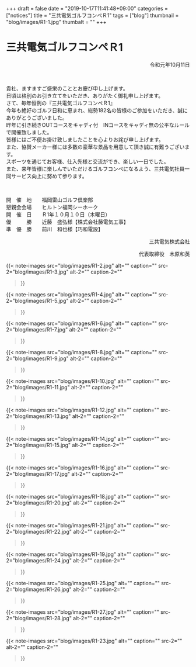 +++
draft = false
date = "2019-10-17T11:41:48+09:00"
categories = ["notices"]
title = "三共電気ゴルフコンペＲ1"
tags = ["blog"]
thumbnail = "blog/images/R1-1.jpg"
thumbalt = ""
+++
# 三共電気ゴルフコンペＲ1


<p align="right">令和元年10月11日 </p>
<p>&nbsp;</p>
<p>貴社、ますますご盛栄のこととお慶び申し上げます。 <br>
  日頃は格別のお引き立てをいただき、ありがたく御礼申し上げます。 <br>
  さて、毎年恒例の『三共電気ゴルフコンペＲ1』<br>
今年も絶好のゴルフ日和に恵まれ、総勢182名の皆様のご参加をいただき、誠にありがとうございました。<br>
昨年に引き続きOUTコースをキャディ付　INコースをキャディ無の公平なルールで開催致しました。<br>
  皆様にはご不便お掛け致しましたことを心よりお詫び申し上げます。<br>
  また、協賛メーカー様には多数の豪華な景品を用意して頂き誠に有難うございます。 <br>
  スポーツを通じてお客様、仕入先様と交流ができ、楽しい一日でした。 <br>
  また、来年皆様に楽しんでいただけるゴルフコンペになるよう、三共電気社員一同サービス向上に努めて参ります。 </p>
<p>&nbsp;</p>
<p>開　催　地　　福岡雷山ゴルフ倶楽部 <br>
  懇親会会場　　ヒルトン福岡シーホーク <br>
  開　催　日　　Ｒ1年１０月１０日（木曜日） <br>
  優　　　勝　　近藤　盛弘様【株式会社藤電気工事】　 <br>
  準　優　勝　　前川　和也様【巧和電設】 </p>
  <p align="right">三共電気株式会社</p>
  <p align="right">代表取締役　木原和英 </p>

{{< note-images 
    src="blog/images/R1-2.jpg" alt="" caption=""
    src-2="blog/images/R1-3.jpg" alt-2="" caption-2=""
>}}

{{< note-images 
    src="blog/images/R1-4.jpg" alt="" caption=""
    src-2="blog/images/R1-5.jpg" alt-2="" caption-2=""
>}}

{{< note-images 
    src="blog/images/R1-6.jpg" alt="" caption=""
    src-2="blog/images/R1-7.jpg" alt-2="" caption-2=""
>}}

{{< note-images 
    src="blog/images/R1-8.jpg" alt="" caption=""
    src-2="blog/images/R1-9.jpg" alt-2="" caption-2=""
>}}

{{< note-images 
    src="blog/images/R1-10.jpg" alt="" caption=""
    src-2="blog/images/R1-11.jpg" alt-2="" caption-2=""
>}}

{{< note-images 
    src="blog/images/R1-12.jpg" alt="" caption=""
    src-2="blog/images/R1-13.jpg" alt-2="" caption-2=""
>}}

{{< note-images 
    src="blog/images/R1-14.jpg" alt="" caption=""
    src-2="blog/images/R1-15.jpg" alt-2="" caption-2=""
>}}

{{< note-images 
    src="blog/images/R1-16.jpg" alt="" caption=""
    src-2="blog/images/R1-17.jpg" alt-2="" caption-2=""
>}}

{{< note-images 
    src="blog/images/R1-18.jpg" alt="" caption=""
    src-2="blog/images/R1-20.jpg" alt-2="" caption-2=""
>}}

{{< note-images 
    src="blog/images/R1-21.jpg" alt="" caption=""
    src-2="blog/images/R1-22.jpg" alt-2="" caption-2=""
>}}

{{< note-images 
    src="blog/images/R1-19.jpg" alt="" caption=""
    src-2="blog/images/R1-24.jpg" alt-2="" caption-2=""
>}}

{{< note-images 
    src="blog/images/R1-25.jpg" alt="" caption=""
    src-2="blog/images/R1-26.jpg" alt-2="" caption-2=""
>}}

{{< note-images 
    src="blog/images/R1-27.jpg" alt="" caption=""
    src-2="blog/images/R1-28.jpg" alt-2="" caption-2=""
>}}

{{< note-images 
    src="blog/images/R1-23.jpg" alt="" caption=""
    src-2="" alt-2="" caption-2=""
>}}




